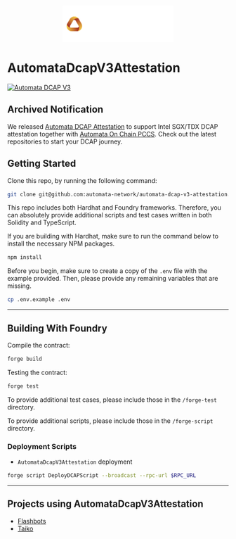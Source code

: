 <div align="center">
  <picture>
    <source media="(prefers-color-scheme: dark)" srcset="https://raw.githubusercontent.com/automata-network/automata-brand-kit/main/PNG/ATA_White%20Text%20with%20Color%20Logo.png">
    <source media="(prefers-color-scheme: light)" srcset="https://raw.githubusercontent.com/automata-network/automata-brand-kit/main/PNG/ATA_Black%20Text%20with%20Color%20Logo.png">
    <img src="https://raw.githubusercontent.com/automata-network/automata-brand-kit/main/PNG/ATA_White%20Text%20with%20Color%20Logo.png" width="50%">
  </picture>
</div>

# AutomataDcapV3Attestation
[![Automata DCAP V3](https://img.shields.io/badge/Power%20By-Automata-orange.svg)](https://github.com/automata-network)

## Archived Notification

We released [Automata DCAP Attestation](https://github.com/automata-network/automata-dcap-attestation) to support Intel SGX/TDX DCAP attestation together with [Automata On Chain PCCS](https://github.com/automata-network/automata-on-chain-pccs). Check out the latest repositories to start your DCAP journey.

## Getting Started

Clone this repo, by running the following command:

```bash
git clone git@github.com:automata-network/automata-dcap-v3-attestation.git --recurse-submodules
```

This repo includes both Hardhat and Foundry frameworks. Therefore, you can absolutely provide additional scripts and test cases written in both Solidity and TypeScript.

If you are building with Hardhat, make sure to run the command below to install the necessary NPM packages.

```bash
npm install
```

Before you begin, make sure to create a copy of the `.env` file with the example provided. Then, please provide any remaining variables that are missing.

```bash
cp .env.example .env
```
---

## Building With Foundry

Compile the contract:

```bash
forge build
```

Testing the contract:

```bash
forge test
```

To provide additional test cases, please include those in the `/forge-test` directory.

To provide additional scripts, please include those in the `/forge-script` directory.

### Deployment Scripts

- `AutomataDcapV3Attestation` deployment

```bash
forge script DeployDCAPScript --broadcast --rpc-url $RPC_URL
```

---

<!-- ## Building With Hardhat

Compile the contract:

```bash
npx hardhat compile
```

Local deployment and testing:

```bash
npx hardhat run scripts/deploy.ts
```

To deploy the contract on a live network, please configure `hardhat.config.ts`, then pass the `--network` flag to the command.

To provide additional test cases, please include those in the `/test` directory.

To provide additional scripts, please include those in the `/scripts` directory. -->


## Projects using AutomataDcapV3Attestation

* [Flashbots](https://writings.flashbots.net/suave-tee-coprocessor)
* [Taiko](
https://github.com/taikoxyz/taiko-mono/tree/main/packages/protocol/contracts/automata-attestation)
